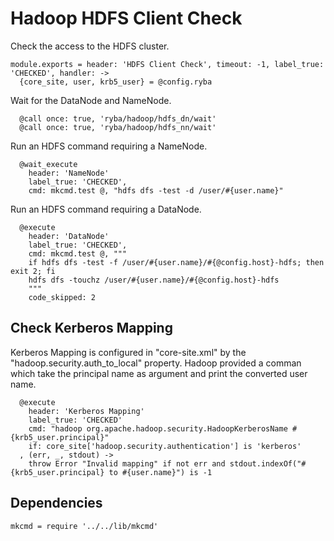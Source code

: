 
# Hadoop HDFS Client Check

Check the access to the HDFS cluster.

    module.exports = header: 'HDFS Client Check', timeout: -1, label_true: 'CHECKED', handler: ->
      {core_site, user, krb5_user} = @config.ryba

Wait for the DataNode and NameNode.

      @call once: true, 'ryba/hadoop/hdfs_dn/wait'
      @call once: true, 'ryba/hadoop/hdfs_nn/wait'

Run an HDFS command requiring a NameNode.

      @wait_execute
        header: 'NameNode'
        label_true: 'CHECKED',
        cmd: mkcmd.test @, "hdfs dfs -test -d /user/#{user.name}"

Run an HDFS command requiring a DataNode.
      
      @execute
        header: 'DataNode'
        label_true: 'CHECKED',
        cmd: mkcmd.test @, """
        if hdfs dfs -test -f /user/#{user.name}/#{@config.host}-hdfs; then exit 2; fi
        hdfs dfs -touchz /user/#{user.name}/#{@config.host}-hdfs
        """
        code_skipped: 2

## Check Kerberos Mapping

Kerberos Mapping is configured in "core-site.xml" by the
"hadoop.security.auth_to_local" property. Hadoop provided a comman which take
the principal name as argument and print the converted user name.

      @execute
        header: 'Kerberos Mapping'
        label_true: 'CHECKED'
        cmd: "hadoop org.apache.hadoop.security.HadoopKerberosName #{krb5_user.principal}"
        if: core_site['hadoop.security.authentication'] is 'kerberos'
      , (err, _, stdout) ->
        throw Error "Invalid mapping" if not err and stdout.indexOf("#{krb5_user.principal} to #{user.name}") is -1

## Dependencies

    mkcmd = require '../../lib/mkcmd'
